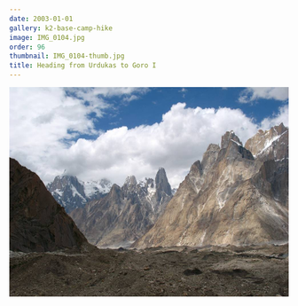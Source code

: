 ```yaml
---
date: 2003-01-01
gallery: k2-base-camp-hike
image: IMG_0104.jpg
order: 96
thumbnail: IMG_0104-thumb.jpg
title: Heading from Urdukas to Goro I
---
```


![Heading from Urdukas to Goro I](./IMG_0104.jpg)